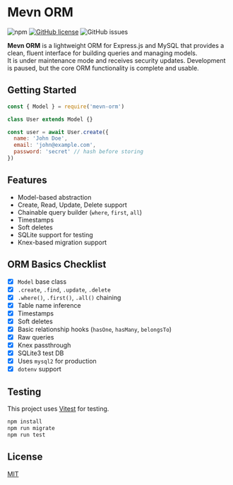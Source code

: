 # Mevn ORM

![npm](https://img.shields.io/npm/v/mevn-orm?style=for-the-badge)  [![GitHub license](https://img.shields.io/github/license/stanleymasinde/mevn-orm?style=for-the-badge)](https://github.com/StanleyMasinde/mevn-orm/blob/master/LICENSE)  ![GitHub issues](https://img.shields.io/github/issues/stanleymasinde/mevn-orm?style=for-the-badge)

**Mevn ORM** is a lightweight ORM for Express.js and MySQL that provides a clean, fluent interface for building queries and managing models.  
It is under maintenance mode and receives security updates. Development is paused, but the core ORM functionality is complete and usable.

## Getting Started

```javascript
const { Model } = require('mevn-orm')

class User extends Model {}

const user = await User.create({
  name: 'John Doe',
  email: 'john@example.com',
  password: 'secret' // hash before storing
})
````

## Features

* Model-based abstraction
* Create, Read, Update, Delete support
* Chainable query builder (`where`, `first`, `all`)
* Timestamps
* Soft deletes
* SQLite support for testing
* Knex-based migration support

## ORM Basics Checklist

* [x] `Model` base class
* [x] `.create`, `.find`, `.update`, `.delete`
* [x] `.where()`, `.first()`, `.all()` chaining
* [x] Table name inference
* [x] Timestamps
* [x] Soft deletes
* [x] Basic relationship hooks (`hasOne`, `hasMany`, `belongsTo`)
* [x] Raw queries
* [x] Knex passthrough
* [x] SQLite3 test DB
* [x] Uses `mysql2` for production
* [x] `dotenv` support

## Testing

This project uses [Vitest](https://vitest.dev/) for testing.

```bash
npm install
npm run migrate
npm run test
```

## License

[MIT](./LICENSE)
